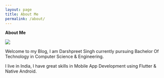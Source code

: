 ```yaml
---
layout: page
title: About Me
permalink: /about/
---
```


**About Me**

![]({{site.baseurl}}/images/circle-cropped.png)


Welcome to my Blog, I am Darshpreet Singh currently pursuing Bachelor Of Technology in Computer Science &amp; Engineering.

I live in India, I have great skills in Mobile App Development using Flutter &amp; Native Android.

